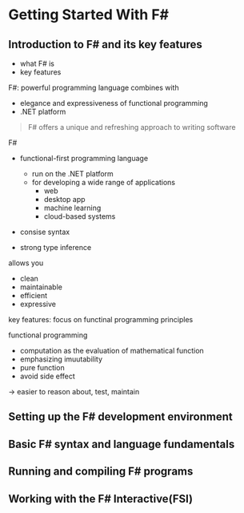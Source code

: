 # Getting Started With F#

## Introduction to F# and its key features

- what F# is
- key features

F#: powerful programming language
combines with

- elegance and expressiveness of functional programming
- .NET platform

> F# offers a unique and refreshing approach to writing software

F#

- functional-first programming language
  - run on the .NET platform
  - for developing a wide range of applications
    - web
    - desktop app
    - machine learning
    - cloud-based systems

- consise syntax
- strong type inference

allows you

- clean
- maintainable
- efficient
- expressive

key features: focus on functinal programming principles

functional programming

- computation as the evaluation of mathematical function
- emphasizing imuutability
- pure function
- avoid side effect

→ easier to reason about, test, maintain

## Setting up the F# development environment

## Basic F# syntax and language fundamentals

## Running and compiling F# programs

## Working with the F# Interactive(FSI)
